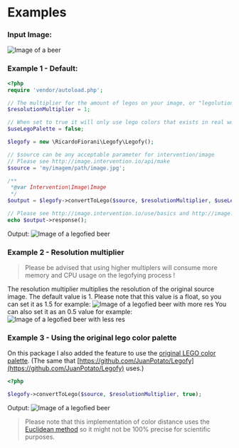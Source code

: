 # Examples

### Input Image:
![Image of a beer][beer]

### Example 1 - Default:
```php
<?php
require 'vendor/autoload.php';

// The multiplier for the amount of legos on your image, or "legolution" :)
$resolutionMultiplier = 1;

// When set to true it will only use lego colors that exists in real world.
$useLegoPalette = false;

$legofy = new \RicardoFiorani\Legofy\Legofy();

// $source can be any acceptable parameter for intervention/image
// Please see http://image.intervention.io/api/make
$source = 'my/imagem/path/image.jpg';

/**
 *@var Intervention\Image\Image 
 */
$output = $legofy->convertToLego($source, $resolutionMultiplier, $useLegoPalette);

// Please see http://image.intervention.io/use/basics and http://image.intervention.io/use/http
echo $output->response();
```
Output:
![Image of a legofied beer][lego-beer]

### Example 2 - Resolution multiplier
> Please be advised that using higher multiplers will consume more memory and CPU usage on the legofying process !  

The resolution multiplier multiplies the resolution of the original source image. The default value is 1.
Please note that this value is a float, so you can set it as 1.5 for example:
![Image of a legofied beer with more res][1-5-lego-beer]
You can also set it as an 0.5 value for example:
![Image of a legofied beer with less res][0-5-lego-beer]

### Example 3 - Using the original lego color palette
On this package I also added the feature to use the [original LEGO color palette](https://github.com/JuanPotato/Legofy/blob/master/2010-LEGO-color-palette.pdf). (The same that [https://github.com/JuanPotato/Legofy](https://github.com/JuanPotato/Legofy) uses.)
```php
<?php

$legofy->convertToLego($source, $resolutionMultiplier, true);

```
Output:
![Image of a legofied beer][real-color-lego-beer]

> Please note that this implementation of color distance uses the [Euclidean method](https://en.wikipedia.org/wiki/Color_difference#Euclidean) so it might not be 100% precise for scientific purposes.


[beer]: ../assets/examples/beer.jpg
[lego-beer]: ../assets/examples/lego-beer.jpeg
[1-5-lego-beer]: ../assets/examples/res-1-5-lego-beer.jpeg
[0-5-lego-beer]: ../assets/examples/res-0-5-lego-beer.jpeg
[real-color-lego-beer]: ../assets/examples/real-color-lego-beer.jpeg